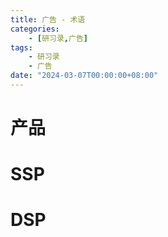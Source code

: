 ```yaml
---
title: 广告 - 术语
categories: 
    - [研习录,广告]
tags:
    - 研习录
    - 广告
date: "2024-03-07T00:00:00+08:00"
---
```


# 产品

# SSP

# DSP


